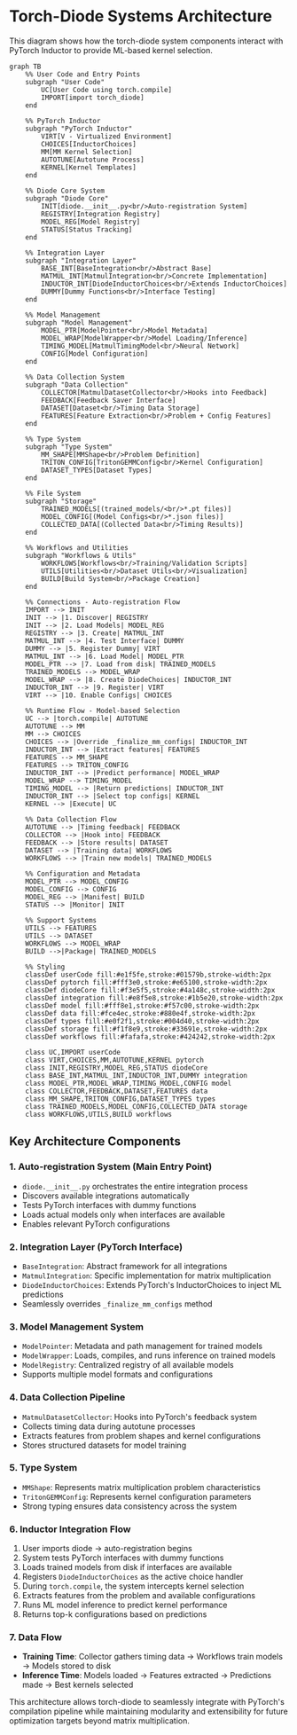 # Torch-Diode Systems Architecture

This diagram shows how the torch-diode system components interact with PyTorch Inductor to provide ML-based kernel selection.

```mermaid
graph TB
    %% User Code and Entry Points
    subgraph "User Code"
        UC[User Code using torch.compile]
        IMPORT[import torch_diode]
    end

    %% PyTorch Inductor
    subgraph "PyTorch Inductor"
        VIRT[V - Virtualized Environment]
        CHOICES[InductorChoices]
        MM[MM Kernel Selection]
        AUTOTUNE[Autotune Process]
        KERNEL[Kernel Templates]
    end

    %% Diode Core System
    subgraph "Diode Core"
        INIT[diode.__init__.py<br/>Auto-registration System]
        REGISTRY[Integration Registry]
        MODEL_REG[Model Registry]
        STATUS[Status Tracking]
    end

    %% Integration Layer
    subgraph "Integration Layer"
        BASE_INT[BaseIntegration<br/>Abstract Base]
        MATMUL_INT[MatmulIntegration<br/>Concrete Implementation]
        INDUCTOR_INT[DiodeInductorChoices<br/>Extends InductorChoices]
        DUMMY[Dummy Functions<br/>Interface Testing]
    end

    %% Model Management
    subgraph "Model Management"
        MODEL_PTR[ModelPointer<br/>Model Metadata]
        MODEL_WRAP[ModelWrapper<br/>Model Loading/Inference]
        TIMING_MODEL[MatmulTimingModel<br/>Neural Network]
        CONFIG[Model Configuration]
    end

    %% Data Collection System
    subgraph "Data Collection"
        COLLECTOR[MatmulDatasetCollector<br/>Hooks into Feedback]
        FEEDBACK[Feedback Saver Interface]
        DATASET[Dataset<br/>Timing Data Storage]
        FEATURES[Feature Extraction<br/>Problem + Config Features]
    end

    %% Type System
    subgraph "Type System"
        MM_SHAPE[MMShape<br/>Problem Definition]
        TRITON_CONFIG[TritonGEMMConfig<br/>Kernel Configuration]
        DATASET_TYPES[Dataset Types]
    end

    %% File System
    subgraph "Storage"
        TRAINED_MODELS[(trained_models/<br/>*.pt files)]
        MODEL_CONFIG[(Model Configs<br/>*.json files)]
        COLLECTED_DATA[(Collected Data<br/>Timing Results)]
    end

    %% Workflows and Utilities
    subgraph "Workflows & Utils"
        WORKFLOWS[Workflows<br/>Training/Validation Scripts]
        UTILS[Utilities<br/>Dataset Utils<br/>Visualization]
        BUILD[Build System<br/>Package Creation]
    end

    %% Connections - Auto-registration Flow
    IMPORT --> INIT
    INIT --> |1. Discover| REGISTRY
    INIT --> |2. Load Models| MODEL_REG
    REGISTRY --> |3. Create| MATMUL_INT
    MATMUL_INT --> |4. Test Interface| DUMMY
    DUMMY --> |5. Register Dummy| VIRT
    MATMUL_INT --> |6. Load Model| MODEL_PTR
    MODEL_PTR --> |7. Load from disk| TRAINED_MODELS
    TRAINED_MODELS --> MODEL_WRAP
    MODEL_WRAP --> |8. Create DiodeChoices| INDUCTOR_INT
    INDUCTOR_INT --> |9. Register| VIRT
    VIRT --> |10. Enable Configs| CHOICES

    %% Runtime Flow - Model-based Selection
    UC --> |torch.compile| AUTOTUNE
    AUTOTUNE --> MM
    MM --> CHOICES
    CHOICES --> |Override _finalize_mm_configs| INDUCTOR_INT
    INDUCTOR_INT --> |Extract features| FEATURES
    FEATURES --> MM_SHAPE
    FEATURES --> TRITON_CONFIG
    INDUCTOR_INT --> |Predict performance| MODEL_WRAP
    MODEL_WRAP --> TIMING_MODEL
    TIMING_MODEL --> |Return predictions| INDUCTOR_INT
    INDUCTOR_INT --> |Select top configs| KERNEL
    KERNEL --> |Execute| UC

    %% Data Collection Flow
    AUTOTUNE --> |Timing feedback| FEEDBACK
    COLLECTOR --> |Hook into| FEEDBACK
    FEEDBACK --> |Store results| DATASET
    DATASET --> |Training data| WORKFLOWS
    WORKFLOWS --> |Train new models| TRAINED_MODELS

    %% Configuration and Metadata
    MODEL_PTR --> MODEL_CONFIG
    MODEL_CONFIG --> CONFIG
    MODEL_REG --> |Manifest| BUILD
    STATUS --> |Monitor| INIT

    %% Support Systems
    UTILS --> FEATURES
    UTILS --> DATASET
    WORKFLOWS --> MODEL_WRAP
    BUILD -->|Package| TRAINED_MODELS

    %% Styling
    classDef userCode fill:#e1f5fe,stroke:#01579b,stroke-width:2px
    classDef pytorch fill:#fff3e0,stroke:#e65100,stroke-width:2px
    classDef diodeCore fill:#f3e5f5,stroke:#4a148c,stroke-width:2px
    classDef integration fill:#e8f5e8,stroke:#1b5e20,stroke-width:2px
    classDef model fill:#fff8e1,stroke:#f57c00,stroke-width:2px
    classDef data fill:#fce4ec,stroke:#880e4f,stroke-width:2px
    classDef types fill:#e0f2f1,stroke:#004d40,stroke-width:2px
    classDef storage fill:#f1f8e9,stroke:#33691e,stroke-width:2px
    classDef workflows fill:#fafafa,stroke:#424242,stroke-width:2px

    class UC,IMPORT userCode
    class VIRT,CHOICES,MM,AUTOTUNE,KERNEL pytorch
    class INIT,REGISTRY,MODEL_REG,STATUS diodeCore
    class BASE_INT,MATMUL_INT,INDUCTOR_INT,DUMMY integration
    class MODEL_PTR,MODEL_WRAP,TIMING_MODEL,CONFIG model
    class COLLECTOR,FEEDBACK,DATASET,FEATURES data
    class MM_SHAPE,TRITON_CONFIG,DATASET_TYPES types
    class TRAINED_MODELS,MODEL_CONFIG,COLLECTED_DATA storage
    class WORKFLOWS,UTILS,BUILD workflows
```

## Key Architecture Components

### 1. **Auto-registration System** (Main Entry Point)
- `diode.__init__.py` orchestrates the entire integration process
- Discovers available integrations automatically
- Tests PyTorch interfaces with dummy functions
- Loads actual models only when interfaces are available
- Enables relevant PyTorch configurations

### 2. **Integration Layer** (PyTorch Interface)
- `BaseIntegration`: Abstract framework for all integrations
- `MatmulIntegration`: Specific implementation for matrix multiplication
- `DiodeInductorChoices`: Extends PyTorch's InductorChoices to inject ML predictions
- Seamlessly overrides `_finalize_mm_configs` method

### 3. **Model Management System**
- `ModelPointer`: Metadata and path management for trained models
- `ModelWrapper`: Loads, compiles, and runs inference on trained models
- `ModelRegistry`: Centralized registry of all available models
- Supports multiple model formats and configurations

### 4. **Data Collection Pipeline**
- `MatmulDatasetCollector`: Hooks into PyTorch's feedback system
- Collects timing data during autotune processes
- Extracts features from problem shapes and kernel configurations
- Stores structured datasets for model training

### 5. **Type System**
- `MMShape`: Represents matrix multiplication problem characteristics
- `TritonGEMMConfig`: Represents kernel configuration parameters
- Strong typing ensures data consistency across the system

### 6. **Inductor Integration Flow**
1. User imports diode → auto-registration begins
2. System tests PyTorch interfaces with dummy functions
3. Loads trained models from disk if interfaces are available
4. Registers `DiodeInductorChoices` as the active choice handler
5. During `torch.compile`, the system intercepts kernel selection
6. Extracts features from the problem and available configurations
7. Runs ML model inference to predict kernel performance
8. Returns top-k configurations based on predictions

### 7. **Data Flow**
- **Training Time**: Collector gathers timing data → Workflows train models → Models stored to disk
- **Inference Time**: Models loaded → Features extracted → Predictions made → Best kernels selected

This architecture allows torch-diode to seamlessly integrate with PyTorch's compilation pipeline while maintaining modularity and extensibility for future optimization targets beyond matrix multiplication.
